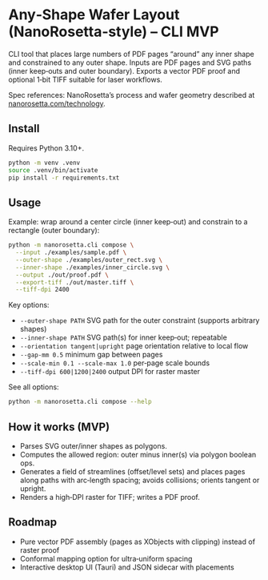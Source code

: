 # Any‑Shape Wafer Layout (NanoRosetta‑style) – CLI MVP

CLI tool that places large numbers of PDF pages “around” any inner shape and constrained to any outer shape. Inputs are PDF pages and SVG paths (inner keep‑outs and outer boundary). Exports a vector PDF proof and optional 1‑bit TIFF suitable for laser workflows.

Spec references: NanoRosetta’s process and wafer geometry described at [nanorosetta.com/technology](https://nanorosetta.com/technology/).

## Install

Requires Python 3.10+.

```bash
python -m venv .venv
source .venv/bin/activate
pip install -r requirements.txt
```

## Usage

Example: wrap around a center circle (inner keep‑out) and constrain to a rectangle (outer boundary):

```bash
python -m nanorosetta.cli compose \
  --input ./examples/sample.pdf \
  --outer-shape ./examples/outer_rect.svg \
  --inner-shape ./examples/inner_circle.svg \
  --output ./out/proof.pdf \
  --export-tiff ./out/master.tiff \
  --tiff-dpi 2400
```

Key options:
- `--outer-shape PATH` SVG path for the outer constraint (supports arbitrary shapes)
- `--inner-shape PATH` SVG path(s) for inner keep‑out; repeatable
- `--orientation tangent|upright` page orientation relative to local flow
- `--gap-mm 0.5` minimum gap between pages
- `--scale-min 0.1 --scale-max 1.0` per‑page scale bounds
- `--tiff-dpi 600|1200|2400` output DPI for raster master

See all options:

```bash
python -m nanorosetta.cli compose --help
```

## How it works (MVP)
- Parses SVG outer/inner shapes as polygons.
- Computes the allowed region: outer minus inner(s) via polygon boolean ops.
- Generates a field of streamlines (offset/level sets) and places pages along paths with arc‑length spacing; avoids collisions; orients tangent or upright.
- Renders a high‑DPI raster for TIFF; writes a PDF proof.

## Roadmap
- Pure vector PDF assembly (pages as XObjects with clipping) instead of raster proof
- Conformal mapping option for ultra‑uniform spacing
- Interactive desktop UI (Tauri) and JSON sidecar with placements

